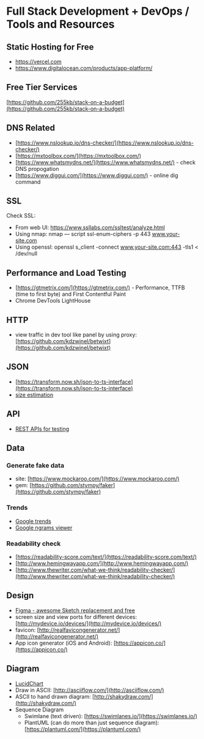 # Full Stack Development + DevOps / Tools and Resources

## Static Hosting for Free
- https://vercel.com
- https://www.digitalocean.com/products/app-platform/

## Free Tier Services

[https://github.com/255kb/stack-on-a-budget](https://github.com/255kb/stack-on-a-budget)

## DNS Related

* [https://www.nslookup.io/dns-checker/](https://www.nslookup.io/dns-checker/)
* [https://mxtoolbox.com/](https://mxtoolbox.com/)
* [https://www.whatsmydns.net/](https://www.whatsmydns.net/) - check DNS propogation
* [https://www.diggui.com/](https://www.diggui.com/) - online dig command

## SSL

Check SSL:
- From web UI: https://www.ssllabs.com/ssltest/analyze.html
- Using nmap: nmap — script ssl-enum-ciphers -p 443 www.your-site.com
- Using openssl: openssl s_client -connect www.your-site.com:443 -tls1 < /dev/null

## Performance and Load Testing

* [https://gtmetrix.com/](https://gtmetrix.com/) - Performance, TTFB (time to first byte) and First Contentful Paint
* Chrome DevTools LightHouse

## HTTP

* view traffic in dev tool like panel by using proxy: [https://github.com/kdzwinel/betwixt](https://github.com/kdzwinel/betwixt)

## JSON

* [https://transform.now.sh/json-to-ts-interface](https://transform.now.sh/json-to-ts-interface)
* [size estimation](https://www.debugbear.com/json-size-analyzer)

## API

* [REST APIs for testing](https://jsonplaceholder.typicode.com/)

## Data

### Generate fake data

* site: [https://www.mockaroo.com/](https://www.mockaroo.com/)
* gem: [https://github.com/stympy/faker](https://github.com/stympy/faker)

### Trends

* [Google trends](https://www.google.com/trends/)
* [Google ngrams viewer](https://books.google.com/ngrams)

### Readability check

* [https://readability-score.com/text/](https://readability-score.com/text/)
* [http://www.hemingwayapp.com/](http://www.hemingwayapp.com/)
* [http://www.thewriter.com/what-we-think/readability-checker/](http://www.thewriter.com/what-we-think/readability-checker/)

## Design

* [Figma - awesome Sketch replacement and free](https://www.figma.com)
* screen size and view ports for different devices: [http://mydevice.io/devices/](http://mydevice.io/devices/)
* favicon: [http://realfavicongenerator.net/](http://realfavicongenerator.net/)
* App icon generator \(iOS and Android\): [https://appicon.co/](https://appicon.co/)

## Diagram

* [LucidChart](https://www.lucidchart.com/pages/)
* Draw in ASCII: [http://asciiflow.com/](http://asciiflow.com/)
* ASCII to hand drawn diagram: [http://shakydraw.com/](http://shakydraw.com/)
* Sequence Diagram
  * Swimlane \(text driven\): [https://swimlanes.io/](https://swimlanes.io/)
  * PlantUML \(can do more than just sequence diagram\): [https://plantuml.com/](https://plantuml.com/)
